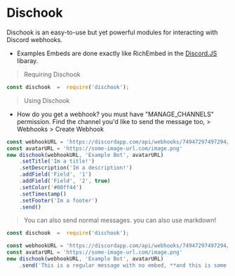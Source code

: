 # Dischook
Dischook is an easy-to-use but yet powerful modules for interacting with Discord webhooks.
* Examples
Embeds are done exactly like RichEmbed in the [Discord.JS](http://discord.js.org) libaray.
> Requiring Dischook
```js
const dischook  =  require('dischook');
```
> Using Dischook
* How do you get a webhook? you must have "MANAGE_CHANNELS" permission. Find the channel you'd like to send the message too, > Webhooks > Create Webhook
```js
const webhookURL = 'https://discordapp.com/api/webhooks/74947297497294/AhkKjfosAYQIslfh'
const avatarURL = 'https://some-image-url.com/image.png'
new dischook(webhookURL, 'Example Bot', avatarURL)
    .setTitle('Im a title!')
    .setDescription('Im a description!')
    .addField('Field', '1')
    .addField('Field', '2', true)
    .setColor('#00ff44')
    .setTimestamp()
    .setFooter('Im a footer')
    .send()
```
> You can also send normal messages. you can also use markdown!
```js
const dischook  =  require('dischook');

const webhookURL = 'https://discordapp.com/api/webhooks/74947297497294/AhkKjfosAYQIslfh'
const avatarURL = 'https://some-image-url.com/image.png'
new dischook(webhookURL, 'Example Bot', avatarURL)
    .send('This is a regular message with no embed, **and this is some bold text**')
```
